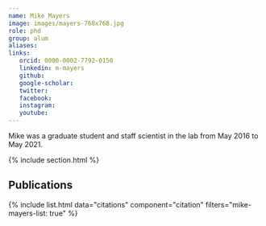 ```yaml
---
name: Mike Mayers
image: images/mayers-768x768.jpg
role: phd
group: alum
aliases:
links:
   orcid: 0000-0002-7792-0150
   linkedin: m-mayers
   github:
   google-scholar:
   twitter:
   facebook:
   instagram: 
   youtube:
---
```


Mike was a graduate student and staff scientist in the lab from May 2016 to May 2021.

{% include section.html %}
## Publications

{% include list.html data="citations" component="citation" filters="mike-mayers-list: true" %}
